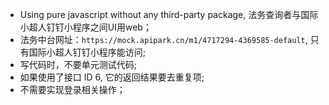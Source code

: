 - Using pure javascript without any third-party package, 法务查询者与国际小超人钉钉小程序之间UI用web；
- 法务中台网址：`https://mock.apipark.cn/m1/4717294-4369585-default`, 只有国际小超人钉钉小程序能访问;
- 写代码时，不要单元测试代码;
- 如果使用了接口 ID 6, 它的返回结果要去重复项;
- 不需要实现登录相关操作；
